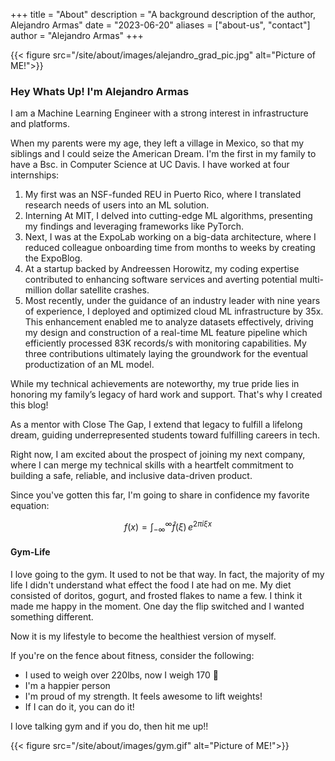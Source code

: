 +++
title = "About"
description = "A background description of the author, Alejandro Armas"
date = "2023-06-20"
aliases = ["about-us", "contact"]
author = "Alejandro Armas"
+++


{{< figure src="/site/about/images/alejandro_grad_pic.jpg" alt="Picture of ME!">}}

### Hey Whats Up! I'm Alejandro Armas


I am a Machine Learning Engineer with a strong interest in infrastructure and platforms.

When my parents were my age, they left a village in Mexico, so that my siblings and I could seize the American Dream. I'm the first in my family to have a Bsc. in Computer Science at UC Davis. I have worked at four internships:

1. My first was an NSF-funded REU in Puerto Rico, where I translated research needs of users into an ML solution. 
2. Interning At MIT, I delved into cutting-edge ML algorithms, presenting my findings and leveraging frameworks like PyTorch.
3. Next, I was at the ExpoLab working on a big-data architecture, where I reduced colleague onboarding time from months to weeks by creating the ExpoBlog. 
4. At a startup backed by Andreessen Horowitz, my coding expertise contributed to enhancing software services and averting potential multi-million dollar satellite crashes. 
5. Most recently, under the guidance of an industry leader with nine years of experience, I deployed and optimized cloud ML infrastructure by 35x. This enhancement enabled me to analyze datasets effectively, driving my design and construction of a real-time ML feature pipeline which efficiently processed 83K records/s with monitoring capabilities. My three contributions ultimately laying the groundwork for the eventual productization of an ML model.

While my technical achievements are noteworthy, my true pride lies in honoring my family’s legacy of hard work and support. That's why I created this blog!

As a mentor with Close The Gap, I extend that legacy to fulfill a lifelong dream, guiding underrepresented students toward fulfilling careers in tech.

Right now, I am excited about the prospect of joining my next company, where I can merge my technical skills with a heartfelt commitment to building a safe, reliable, and inclusive data-driven product.


Since you've gotten this far, I'm going to share in confidence my favorite equation:

$$
f(x) = \int_{-\infty}^\infty \hat f(\xi)\,e^{2 \pi i \xi x}
$$


#### Gym-Life

I love going to the gym. It used to not be that way. In fact, the majority of my life I didn't understand what effect the food I ate had on me. My diet consisted of doritos, gogurt, and frosted flakes to name a few. I think it made me happy in the moment. One day the flip switched and I wanted something different.

Now it is my lifestyle to become the healthiest version of myself. 

If you're on the fence about fitness, consider the following:
- I used to weigh over 220lbs, now I weigh 170 🤩 
- I'm a happier person
- I'm proud of my strength. It feels awesome to lift weights!
- If I can do it, you can do it!

I love talking gym and if you do, then hit me up!!

{{< figure src="/site/about/images/gym.gif" alt="Picture of ME!">}}

